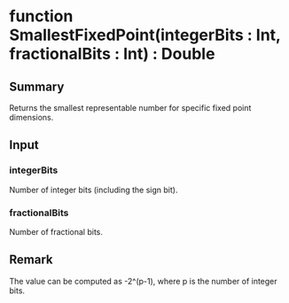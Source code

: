 # function SmallestFixedPoint(integerBits : Int, fractionalBits : Int) : Double

## Summary
Returns the smallest representable number for specific fixed point dimensions.

## Input
### integerBits
Number of integer bits (including the sign bit).
### fractionalBits
Number of fractional bits.

## Remark
The value can be computed as -2^(p-1), where p is the number of integer bits.
